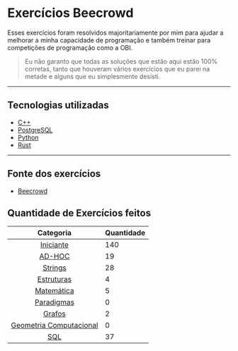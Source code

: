 # Exercícios Beecrowd
Esses exercícios foram resolvidos majoritariamente por mim para ajudar a melhorar a minha capacidade de programação e também treinar para competições de programação como a OBI.

> Eu não garanto que todas as soluções que estão aqui estão 100% corretas, tanto que houveram vários exercícios que eu parei na metade e alguns que eu simplesmente desisti.

***

## Tecnologias utilizadas
- [C++](https://www.cplusplus.com/)
- [PostgreSQL](https://www.postgresql.org/)
- [Python](https://www.python.org/)
- [Rust](https://www.rust-lang.org/)

***

## Fonte dos exercícios
- [Beecrowd](https://www.beecrowd.com.br/judge/en/categories)

## Quantidade de Exercícios feitos

| **Categoria** | **Quantidade** |
|:---:|:---|
| <a href="Iniciante">Iniciante</a> | 140 |
| <a href="AD-HOC">AD-HOC</a> | 19 |
| <a href="Strings">Strings</a> | 28 |
| <a href="Estruturas">Estruturas</a> | 4 |
| <a href="Matemática">Matemática</a> | 5 |
| <a href="Paradigmas">Paradigmas</a> | 0 |
| <a href="Grafos">Grafos</a> | 2 |
| <a href="Geometria Computacional">Geometria Computacional</a> | 0 |
| <a href="SQL">SQL</a> | 37 |
